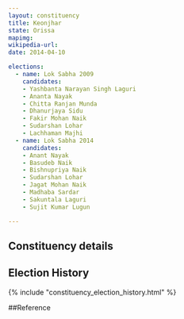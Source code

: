 ```yaml
---
layout: constituency
title: Keonjhar
state: Orissa
mapimg: 
wikipedia-url: 
date: 2014-04-10

elections: 
  - name: Lok Sabha 2009
    candidates: 
    - Yashbanta Narayan Singh Laguri 
    - Ananta Nayak 
    - Chitta Ranjan Munda 
    - Dhanurjaya Sidu 
    - Fakir Mohan Naik 
    - Sudarshan Lohar 
    - Lachhaman Majhi  
  - name: Lok Sabha 2014
    candidates: 
    - Anant Nayak 
    - Basudeb Naik 
    - Bishnupriya Naik 
    - Sudarshan Lohar 
    - Jagat Mohan Naik 
    - Madhaba Sardar 
    - Sakuntala Laguri 
    - Sujit Kumar Lugun  

---
```


## Constituency details


## Election History
{% include "constituency_election_history.html" %}

##Reference
